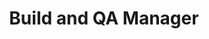 ---
layout: post
company: Futuristics Labs, Inc.
location: Sunnyvale, CA
duties: Hired as Build Engineer; agressive assistance in hiring process led to promotion to Manager of Build/QA. Responsible for Build/Release and QA teams, staff of 5. Setup and migrated CVS source-code repository from Pennsylvania team which had been using Visual SourceSafe. Prepared engineering guidleines for team. Mentored QA engineers in use of prototype solution to prepare plans for final release.
title: Build and QA Manager
dates: Jul 2000 - Mar 2001
---